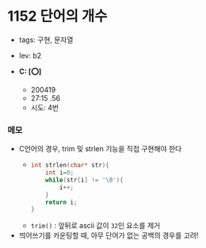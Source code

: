 # 1152 단어의 개수
 
 - tags: 구현, 문자열
 - lev: b2

- **C: [:o:]**
  - 200419
  - 27:15 .56
  - 시도: 4번

### 메모
 - C언어의 경우, trim 및 strlen 기능을 직접 구현해야 한다
    - ```C
      int strlen(char* str){
          int i=0;
          while(str[i] != '\0'){
              i++;
          }
          return i;
      }
      ```
    - `trim()` : 앞뒤로 ascii 값이 `32`인 요소를 제거
 - 띄어쓰기를 카운팅할 때, 아무 단어가 없는 공백의 경우를 고려!

